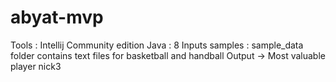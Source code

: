 # abyat-mvp

Tools : Intellij Community edition
Java : 8
Inputs samples : sample_data folder contains text files for basketball and handball
Output -> Most valuable player nick3